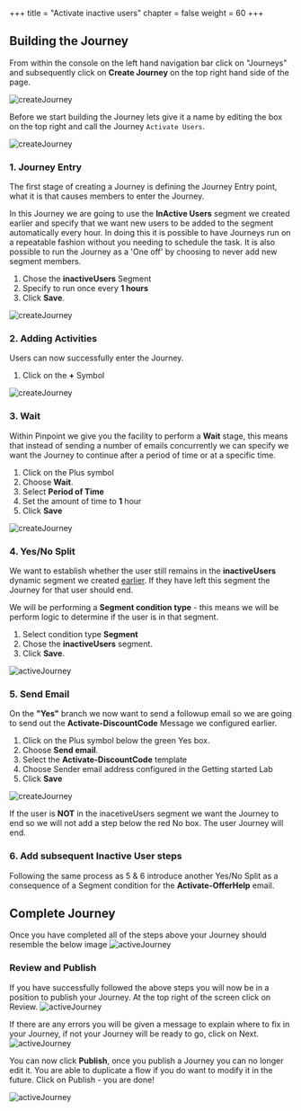 +++
title = "Activate inactive users"
chapter = false
weight = 60
+++

## Building the Journey

From within the console on the left hand navigation bar click on "Journeys" and subsequently click on **Create Journey** on the top right hand side of the page.

![createJourney](/images/create-journey.png)

Before we start building the Journey lets give it a name by editing the box on the top right and call the Journey ```Activate Users```.
  
![createJourney](/images/iJourney-setup.png)

### 1. Journey Entry

The first stage of creating a Journey is defining the Journey Entry point, what it is that causes members to enter the Journey.

In this Journey we are going to use the **InActive Users** segment we created earlier and specify that we want new users to be added to the segment automatically every hour. In doing this it is possible to have Journeys run on a repeatable fashion without you needing to schedule the task. It is also possible to run the Journey as a 'One off' by choosing to never add new segment members.

1. Chose the **inactiveUsers** Segment
2. Specify to run once every **1 hours**
3. Click **Save**.

![createJourney](/images/iJourney-inactiveSegment.png)

### 2. Adding Activities

Users can now successfully enter the Journey.

1. Click on the **+** Symbol

![createJourney](/images/add-activity.png)

### 3. Wait

Within Pinpoint we give you the facility to perform a **Wait** stage, this means that instead of sending a number of emails concurrently we can specify we want the Journey to continue after a period of time or at a specific time.  

1) Click on the Plus symbol  
2) Choose **Wait**.  
3) Select **Period of Time**  
4) Set the amount of time to **1** hour  
5) Click **Save**  

![createJourney](/images/aJourney-wait.png)

### 4. Yes/No Split

We want to establish whether the user still remains in the **inactiveUsers** dynamic segment we created [earlier](/getting-started/create-a-dynamic-segment/). If they have left this segment the Journey for that user should end.

We will be performing a **Segment condition type** - this means we will be perform logic to determine if the user is in that segment.  

1. Select condition type **Segment**  
2. Chose the **inactiveUsers** segment.
3. Click **Save**.

![activeJourney](/images/iJourney-yesno.png)

### 5. Send Email

On the **"Yes"** branch we now want to send a followup email so we are going to send out the **Activate-DiscountCode** Message we configured earlier. 

1. Click on the Plus symbol below the green Yes box.   
2. Choose **Send email**.  
3. Select the **Activate-DiscountCode** template  
4. Choose Sender email address configured in the Getting started Lab  
5. Click **Save**

![createJourney](/images/iJourney-send-discount.png)

If the user is **NOT** in the inacetiveUsers segment we want the Journey to end so we will not add a step below the red No box. The user Journey will end.  

### 6. Add subsequent Inactive User steps

Following the same process as 5 & 6 introduce another Yes/No Split as a consequence of a Segment condition for the **Activate-OfferHelp** email.

## Complete Journey

Once you have completed all of the steps above your Journey should resemble the below image
![activeJourney](/images/iJourney-complete.png)

### Review and Publish

If you have successfully followed the above steps you will now be in a position to publish your Journey. At the top right of the screen click on Review.
![activeJourney](/images/aJourney-review_first.png)

If there are any errors you will be given a message to explain where to fix in your Journey, if not your Journey will be ready to go, click on Next.
![activeJourney](/images/aJourney-review.png)

You can now click **Publish**, once you publish a Journey you can no longer edit it. You are able to duplicate a flow if you do want to modify it in the future. Click on Publish - you are done!

![activeJourney](/images/aJourney-publish.png)
